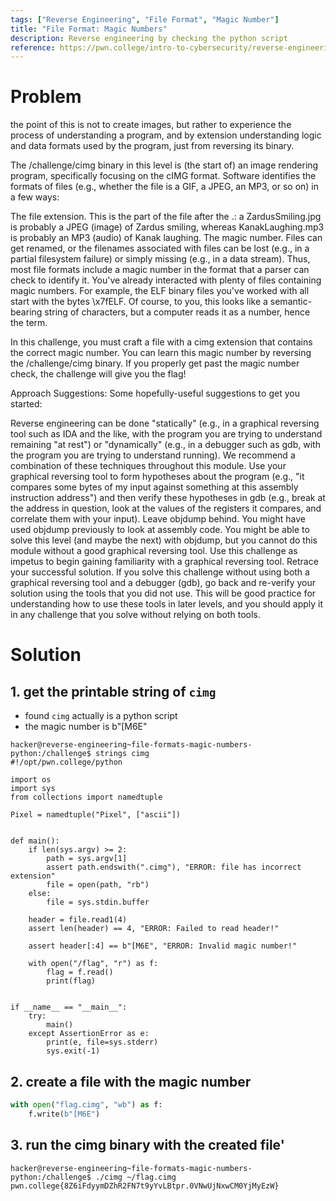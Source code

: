 ```yaml
---
tags: ["Reverse Engineering", "File Format", "Magic Number"]
title: "File Format: Magic Numbers"
description: Reverse engineering by checking the python script
reference: https://pwn.college/intro-to-cybersecurity/reverse-engineering/
---
```


# Problem

the point of this is not to create images, but rather to experience the process of understanding a program, and by extension understanding logic and data formats used by the program, just from reversing its binary.

The /challenge/cimg binary in this level is (the start of) an image rendering program, specifically focusing on the cIMG format. Software identifies the formats of files (e.g., whether the file is a GIF, a JPEG, an MP3, or so on) in a few ways:

The file extension. This is the part of the file after the .: a ZardusSmiling.jpg is probably a JPEG (image) of Zardus smiling, whereas KanakLaughing.mp3 is probably an MP3 (audio) of Kanak laughing.
The magic number. Files can get renamed, or the filenames associated with files can be lost (e.g., in a partial filesystem failure) or simply missing (e.g., in a data stream). Thus, most file formats include a magic number in the format that a parser can check to identify it.
You've already interacted with plenty of files containing magic numbers. For example, the ELF binary files you've worked with all start with the bytes \x7fELF. Of course, to you, this looks like a semantic-bearing string of characters, but a computer reads it as a number, hence the term.

In this challenge, you must craft a file with a cimg extension that contains the correct magic number. You can learn this magic number by reversing the /challenge/cimg binary. If you properly get past the magic number check, the challenge will give you the flag!

Approach Suggestions: Some hopefully-useful suggestions to get you started:

Reverse engineering can be done "statically" (e.g., in a graphical reversing tool such as IDA and the like, with the program you are trying to understand remaining "at rest") or "dynamically" (e.g., in a debugger such as gdb, with the program you are trying to understand running). We recommend a combination of these techniques throughout this module. Use your graphical reversing tool to form hypotheses about the program (e.g., "it compares some bytes of my input against something at this assembly instruction address") and then verify these hypotheses in gdb (e.g., break at the address in question, look at the values of the registers it compares, and correlate them with your input).
Leave objdump behind. You might have used objdump previously to look at assembly code. You might be able to solve this level (and maybe the next) with objdump, but you cannot do this module without a good graphical reversing tool. Use this challenge as impetus to begin gaining familiarity with a graphical reversing tool.
Retrace your successful solution. If you solve this challenge without using both a graphical reversing tool and a debugger (gdb), go back and re-verify your solution using the tools that you did not use. This will be good practice for understanding how to use these tools in later levels, and you should apply it in any challenge that you solve without relying on both tools.

# Solution

## 1. get the printable string of `cimg`

- found `cimg` actually is a python script
- the magic number is b"[M6E"

```
hacker@reverse-engineering~file-formats-magic-numbers-python:/challenge$ strings cimg 
#!/opt/pwn.college/python

import os
import sys
from collections import namedtuple

Pixel = namedtuple("Pixel", ["ascii"])


def main():
    if len(sys.argv) >= 2:
        path = sys.argv[1]
        assert path.endswith(".cimg"), "ERROR: file has incorrect extension"
        file = open(path, "rb")
    else:
        file = sys.stdin.buffer

    header = file.read1(4)
    assert len(header) == 4, "ERROR: Failed to read header!"

    assert header[:4] == b"[M6E", "ERROR: Invalid magic number!"

    with open("/flag", "r") as f:
        flag = f.read()
        print(flag)


if __name__ == "__main__":
    try:
        main()
    except AssertionError as e:
        print(e, file=sys.stderr)
        sys.exit(-1)
```

## 2. create a file with the magic number

```python
with open("flag.cimg", "wb") as f:
    f.write(b"[M6E")
```

## 3. run the cimg binary with the created file'

```
hacker@reverse-engineering~file-formats-magic-numbers-python:/challenge$ ./cimg ~/flag.cimg
pwn.college{8Z6iFdyymDZhR2FN7t9yYvLBtpr.0VNwUjNxwCM0YjMyEzW}
```
